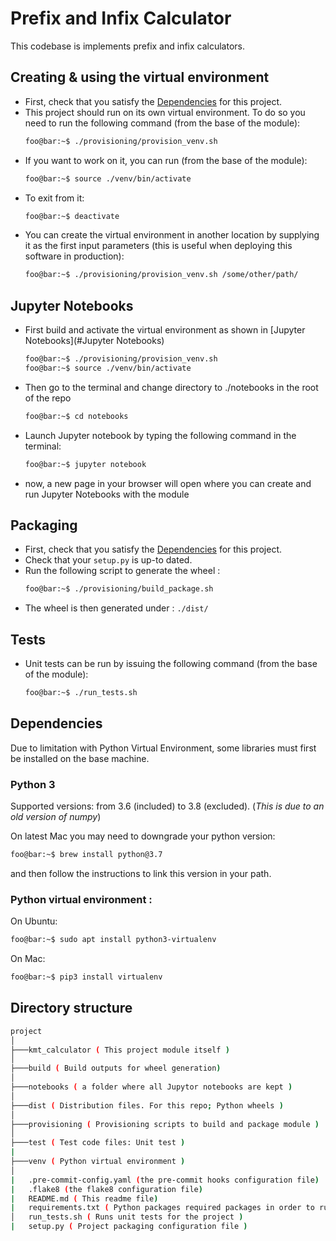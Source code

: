 # Prefix and Infix Calculator

This codebase is implements prefix and infix calculators.

## Creating & using the virtual environment
- First, check that you satisfy the [Dependencies](#dependencies) for this project.
- This project should run on its own virtual environment. To do so you need to run the following command (from the base of the module):
  ```bash
  foo@bar:~$ ./provisioning/provision_venv.sh
  ```
- If you want to work on it, you can run (from the base of the module):
  ```bash
  foo@bar:~$ source ./venv/bin/activate
  ```
- To exit from it:
  ```bash
  foo@bar:~$ deactivate
  ```
- You can create the virtual environment in another location by supplying it as the first input parameters (this is useful when deploying this software in production):
  ```bash
  foo@bar:~$ ./provisioning/provision_venv.sh /some/other/path/
  ```

## Jupyter Notebooks
- First build and activate the virtual environment as shown in [Jupyter Notebooks](#Jupyter Notebooks)
  ```bash
  foo@bar:~$ ./provisioning/provision_venv.sh
  foo@bar:~$ source ./venv/bin/activate
  ```
- Then go to the terminal and change directory to ./notebooks in the root of the repo
  ```bash
  foo@bar:~$ cd notebooks
  ```
- Launch Jupyter notebook by typing the following command in the terminal:
  ```bash
  foo@bar:~$ jupyter notebook
  ```
- now, a new page in your browser will open where you can create and run Jupyter Notebooks with the module


## Packaging
- First, check that you satisfy the [Dependencies](#dependencies) for this project.
- Check that your `setup.py` is up-to dated.
- Run the following script to generate the wheel :
  ```bash
  foo@bar:~$ ./provisioning/build_package.sh
  ```
- The wheel is then generated under : `./dist/`

## Tests
- Unit tests can be run by issuing the following command (from the base of the module):
  ```bash
  foo@bar:~$ ./run_tests.sh
  ```

## Dependencies
Due to limitation with Python Virtual Environment, some libraries must first be installed on the
base machine.
### Python 3
Supported versions: from 3.6 (included) to 3.8 (excluded). (_This is due to an old version of numpy_)

On latest Mac you may need to downgrade your python version:
```bash
foo@bar:~$ brew install python@3.7
  ```
  and then follow the instructions to link this version in your path.

### Python virtual environment :

On Ubuntu:
```bash
foo@bar:~$ sudo apt install python3-virtualenv
```
On Mac:
```bash
foo@bar:~$ pip3 install virtualenv
  ```


## Directory structure
```bash
project
│
├───kmt_calculator ( This project module itself )
│
├───build ( Build outputs for wheel generation)
│
├───notebooks ( a folder where all Jupytor notebooks are kept )
│
├───dist ( Distribution files. For this repo; Python wheels )
│
├───provisioning ( Provisioning scripts to build and package module )
│
├───test ( Test code files: Unit test )
|
├───venv ( Python virtual environment )
│
|   .pre-commit-config.yaml (the pre-commit hooks configuration file)
|   .flake8 (the flake8 configuration file)
|   README.md ( This readme file)
|   requirements.txt ( Python packages required packages in order to run this project )
│   run_tests.sh ( Runs unit tests for the project )
|   setup.py ( Project packaging configuration file )
```
